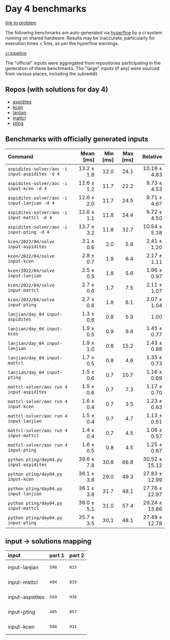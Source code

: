 # Day 4 benchmarks

[link to problem](http://adventofcode.com/2022/day/4)

The following benchmarks are auto-generated via [hyperfine](https://github.com/sharkdp/hyperfine) by a ci system running on shared hardware. Results may be inaccurate, particularly for execution times < 5ms, as per the hyperfine warnings.

[ci pipeline](http://ci.papercode.net:8080/teams/aoc2022/pipelines/aoc-compare-2022)

The "official" inputs were aggregated from repositories participating in the generation of these benchmarks. The "large" inputs (if any) were sourced from various places, including the subreddit.

## Repos (with solutions for day 4)


- [aspidites](https://github.com/aspidites/aoc2022)
- [kcen](https://github.com/kcen/AdventOfCode)
- [lanjian](https://github.com/LanJian/aoc-2022)
- [mattcl](https://github.com/mattcl/aoc2022)
- [pting](https://github.com/pting/aoc2022)

## Benchmarks with officially generated inputs
| Command | Mean [ms] | Min [ms] | Max [ms] | Relative |
|:---|---:|---:|---:|---:|
| `aspidites-solver/aoc -i input-aspidites -d 4` | 13.2 ± 1.8 | 12.0 | 24.1 | 10.19 ± 4.83 |
| `aspidites-solver/aoc -i input-kcen -d 4` | 12.6 ± 1.2 | 11.7 | 22.2 | 9.73 ± 4.53 |
| `aspidites-solver/aoc -i input-lanjian -d 4` | 12.6 ± 2.0 | 11.7 | 24.5 | 9.71 ± 4.67 |
| `aspidites-solver/aoc -i input-mattcl -d 4` | 12.6 ± 1.1 | 11.8 | 24.4 | 9.72 ± 4.50 |
| `aspidites-solver/aoc -i input-pting -d 4` | 13.7 ± 3.2 | 11.8 | 32.7 | 10.54 ± 5.38 |
| `kcen/2022/04/solve input-aspidites` | 3.1 ± 0.6 | 2.0 | 5.8 | 2.41 ± 1.20 |
| `kcen/2022/04/solve input-kcen` | 2.8 ± 0.7 | 1.9 | 6.4 | 2.17 ± 1.11 |
| `kcen/2022/04/solve input-lanjian` | 2.5 ± 0.5 | 1.8 | 5.6 | 1.96 ± 0.97 |
| `kcen/2022/04/solve input-mattcl` | 2.7 ± 0.6 | 1.7 | 7.5 | 2.11 ± 1.07 |
| `kcen/2022/04/solve input-pting` | 2.7 ± 0.6 | 1.8 | 6.1 | 2.07 ± 1.04 |
| `lanjian/day_04 input-aspidites` | 1.3 ± 0.6 | 0.8 | 5.9 | 1.00 |
| `lanjian/day_04 input-kcen` | 1.9 ± 0.5 | 0.9 | 9.8 | 1.45 ± 0.77 |
| `lanjian/day_04 input-lanjian` | 1.9 ± 1.0 | 0.8 | 15.2 | 1.43 ± 0.98 |
| `lanjian/day_04 input-mattcl` | 1.7 ± 0.5 | 0.8 | 4.6 | 1.35 ± 0.73 |
| `lanjian/day_04 input-pting` | 1.5 ± 0.6 | 0.7 | 10.7 | 1.16 ± 0.69 |
| `mattcl-solver/aoc run 4 input-aspidites` | 1.5 ± 0.6 | 0.7 | 7.3 | 1.17 ± 0.70 |
| `mattcl-solver/aoc run 4 input-kcen` | 1.6 ± 0.4 | 0.7 | 3.5 | 1.23 ± 0.63 |
| `mattcl-solver/aoc run 4 input-lanjian` | 1.5 ± 0.4 | 0.7 | 4.7 | 1.13 ± 0.61 |
| `mattcl-solver/aoc run 4 input-mattcl` | 1.4 ± 0.4 | 0.7 | 4.5 | 1.08 ± 0.57 |
| `mattcl-solver/aoc run 4 input-pting` | 1.6 ± 0.5 | 0.8 | 4.5 | 1.25 ± 0.67 |
| `python pting/day04.py input-aspidites` | 39.6 ± 7.8 | 30.8 | 66.8 | 30.52 ± 15.12 |
| `python pting/day04.py input-kcen` | 36.1 ± 3.8 | 29.0 | 49.3 | 27.83 ± 12.99 |
| `python pting/day04.py input-lanjian` | 36.1 ± 3.8 | 31.7 | 48.1 | 27.78 ± 12.97 |
| `python pting/day04.py input-mattcl` | 38.0 ± 5.1 | 31.0 | 57.4 | 29.24 ± 13.86 |
| `python pting/day04.py input-pting` | 35.7 ± 3.5 | 30.1 | 48.1 | 27.49 ± 12.78 |

## input -> solutions mapping
|input|part 1|part 2|
|:---|:---|:---|
|input-lanjian|<pre>500</pre>|<pre>815</pre>|
|input-mattcl|<pre>494</pre>|<pre>833</pre>|
|input-aspidites|<pre>569</pre>|<pre>936</pre>|
|input-pting|<pre>485</pre>|<pre>857</pre>|
|input-kcen|<pre>588</pre>|<pre>911</pre>|
